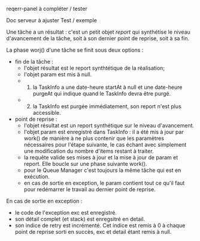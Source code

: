 reqerr-panel à compléter / tester

Doc serveur à ajuster
Test / exemple

Une tâche a un résultat : c'est un petit objet *report* qui synthétise le niveau d'avancement de la tâche, soit à son dernier point de reprise, soit à sa fin.

La phase worj() d'une tâche se finit sous deux options :
- fin de la tâche : 
    - l'objet résultat est le report synthtétique de la réalisation;
    - l'objet param est mis à null.
    - 1) la TaskInfo a une date-heure startAt à null et une date-heure purgeAt qui indique quand le TaskInfo devra être purgé.
    - 2) la TaskInfo est purgée immédiatement, son report n'est plus accessible.
- point de reprise :
    - l'objet résultat est un report synthétique sur le niveau d'avancement.
    - l'objet param est enregistré dans TaskInfo : il a été mis à jour par work() de manière à ne plus contenir 
    que les paramètres nécessaires pour l'étape suivante, le cas échant avec simplement une modification du nombre d'items restant à traiter.
    - la requête valide ses mises à jour et la mise à jour de param et report. Elle boucle sur une phase suivante work().
    - pour le Queue Manager c'est toujours la même tâche qui est en exécution.
    - en cas de sortie en exception, le param contient tout ce qu'il faut pour redémarrer le travail au dernier point de reprise.

En cas de sortie en exception :
- le code de l'exception exc est enregistré.
- son détail complet (et stack) est enregsitré en detail.
- son indice de retry est incrémenté. Cet indice est remis à 0 à chaque point de reprise sorti en succès, exc et detail étant remis à null.
